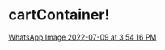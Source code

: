 # cartContainer!
[WhatsApp Image 2022-07-09 at 3 54 16 PM](https://user-images.githubusercontent.com/91078178/178101751-0268f5fb-94f9-4b0a-a6f5-d4208c35e121.jpeg)

